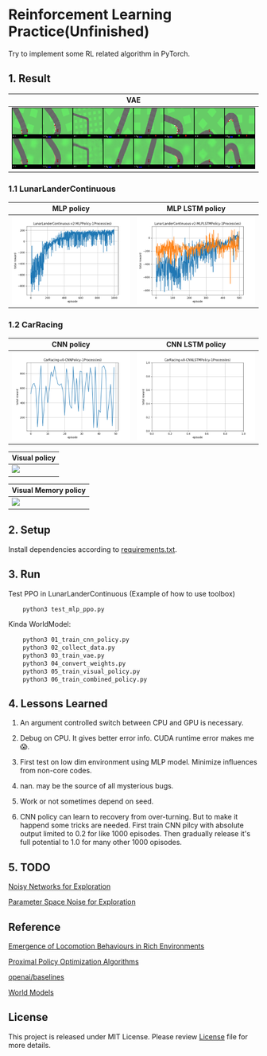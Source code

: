 # Reinforcement Learning Practice(Unfinished)

Try to implement some RL related algorithm in PyTorch.

## 1. Result

| VAE
|-----
| <img src="image/vae_reconstruction.png"/>

### 1.1 LunarLanderContinuous

| MLP policy | MLP LSTM policy
|------------|----------------
| <img src="image/LunarLanderContinuous-v2-MLPPolicy-1Process(es).png" width="300"/> | <img src="image/LunarLanderContinuous-v2-MLPLSTMPolicy-1Process(es).png" width="300"/>

### 1.2 CarRacing

| CNN policy | CNN LSTM policy
|------------|-----------------
| <img src="image/CarRacing-v0-CNNPolicy-1Process(es).png" width="300"/> | <img src="image/CarRacing-v0-CNNLSTMPolicy-1Process(es).png" width="300"/>

| Visual policy
|---------------------
| <img src="image/" width="300"/>

| Visual Memory policy
|---------------------
| <img src="image/" width="300"/>


## 2. Setup

Install dependencies according to [requirements.txt](requirements.txt).

## 3. Run

Test PPO in LunarLanderContinuous (Example of how to use toolbox)

```
    python3 test_mlp_ppo.py
```

Kinda WorldModel:

```
    python3 01_train_cnn_policy.py
    python3 02_collect_data.py
    python3 03_train_vae.py
    python3 04_convert_weights.py
    python3 05_train_visual_policy.py
    python3 06_train_combined_policy.py
```

## 4. Lessons Learned
1. An argument controlled switch between CPU and GPU is necessary.

1. Debug on CPU. It gives better error info. CUDA runtime error makes me :scream:.

1. First test on low dim environment using MLP model. Minimize influences from non-core codes.

1. nan. may be the source of all mysterious bugs.

1. Work or not sometimes depend on seed.

1. CNN policy can learn to recovery from over-turning.
But to make it happend some tricks are needed.
First train CNN pilcy with absolute output limited to 0.2 for like 1000 episodes.
Then gradually release it's full potential to 1.0 for many other 1000 opisodes.

## 5. TODO

[Noisy Networks for Exploration](https://arxiv.org/abs/1706.10295)

[Parameter Space Noise for Exploration](https://arxiv.org/abs/1706.01905)

## Reference

[Emergence of Locomotion Behaviours in Rich Environments](https://arxiv.org/abs/1707.02286)

[Proximal Policy Optimization Algorithms](https://arxiv.org/abs/1707.06347)

[openai/baselines](https://github.com/openai/baselines)

[World Models](https://worldmodels.github.io/)

## License
This project is released under MIT License. Please review [License](LICENSE) file for more details.

